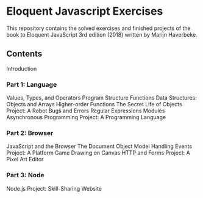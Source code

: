 # Eloquent Javascript Exercises

This repository contains the solved exercises and finished projects of the book to Eloquent JavaScript 3rd edition (2018) written by Marijn Haverbeke.

## Contents
Introduction
### Part 1: Language
Values, Types, and Operators
Program Structure
Functions
Data Structures: Objects and Arrays
Higher-order Functions
The Secret Life of Objects
Project: A Robot
Bugs and Errors
Regular Expressions
Modules
Asynchronous Programming
Project: A Programming Language

### Part 2: Browser
JavaScript and the Browser
The Document Object Model
Handling Events
Project: A Platform Game
Drawing on Canvas
HTTP and Forms
Project: A Pixel Art Editor

### Part 3: Node
Node.js
Project: Skill-Sharing Website
